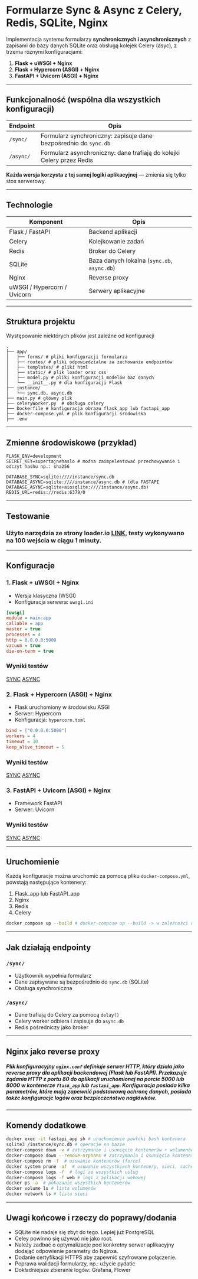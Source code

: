 # Formularze Sync & Async z Celery, Redis, SQLite, Nginx

Implementacja systemu formularzy **synchronicznych i asynchronicznych** z zapisami do bazy danych SQLite oraz obsługą kolejek Celery (asyc), z trzema różnymi konfiguracjami:

1. **Flask + uWSGI + Nginx**
2. **Flask + Hypercorn (ASGI) + Nginx**
3. **FastAPI + Uvicorn (ASGI) + Nginx**

---

## Funkcjonalność (wspólna dla wszystkich konfiguracji)

| Endpoint  | Opis                                                                  |
| --------- | --------------------------------------------------------------------- |
| `/sync/`  | Formularz synchroniczny: zapisuje dane bezpośrednio do `sync.db`      |
| `/async/` | Formularz asynchroniczny: dane trafiają do kolejki Celery przez Redis |

**Każda wersja korzysta z tej samej logiki aplikacyjnej** — zmienia się tylko stos serwerowy.

---

## Technologie

| Komponent                   | Opis                                        |
| --------------------------- | ------------------------------------------- |
| Flask / FastAPI             | Backend aplikacji                           |
| Celery                      | Kolejkowanie zadań                          |
| Redis                       | Broker do Celery                            |
| SQLite                      | Baza danych lokalna (`sync.db`, `async.db`) |
| Nginx                       | Reverse proxy                               |
| uWSGI / Hypercorn / Uvicorn | Serwery aplikacyjne                         |

---

## Struktura projektu

Występowanie niektórych plików jest zależne od konfiguracji 

```
.
├── app/
│   ├── forms/ # pliki konfiguracji formularza
│   ├── routes/ # pliki odpowiedzialne za zachowanie endpointów
│   ├── templates/ # pliki html
│   ├── static/ # plik loader oraz css
│   ├── model.py # pliki konfiguracji modelów baz danych
│   └── __init__.py # dla konfiguracji Flask
├── instance/
│   └── sync.db, async.db
├── main.py # główny plik
├── celeryWorker.py  # obsługa celery
├── Dockerfile # konfiguracja obrazu flask_app lub fastapi_app
├── docker-compose.yml # plik konfiguracji środowiska 
├── .env 

```

---
## Zmienne środowiskowe (przykład)

```env
FLASK_ENV=development
SECRET_KEY=supertajnehaslo # można zaimpelentować przechowywanie i odczyt hashu np.: sha256

DATABASE_SYNC=sqlite:////instance/sync.db
DATABASE_ASYNC=sqlite:////instance/async.db # (dla FASTAPI DATABASE_ASYNC=sqlite+aiosqlite:////instance/async.db)
REDIS_URL=redis://redis:6379/0
```
---
## Testowanie
### Użyto narzędzia ze strony loader.io [LINK]((https://loader.io/)), testy wykonywano na 100 wejścia w ciągu 1 minuty.

---

## Konfiguracje

### 1. Flask + **uWSGI** + Nginx

* Wersja klasyczna (WSGI)
* Konfiguracja serwera: `uwsgi.ini`

```ini
[uwsgi]
module = main:app
callable = app
master = true
processes = 4
http = 0.0.0.0:5000
vacuum = true
die-on-term = true
```

### Wyniki testów
[SYNC](https://bit.ly/44c4QBM)
[ASYNC](https://bit.ly/3ZZ0eMH)

### 2. Flask + **Hypercorn (ASGI)** + Nginx

* Flask uruchomiony w środowisku ASGI
* Serwer: Hypercorn
* Konfiguracja: `hypercorn.toml`

```toml
bind = ["0.0.0.0:5000"]
workers = 4
timeout = 30
keep_alive_timeout = 5
```

### Wyniki testów
[SYNC](https://bit.ly/40zJAU2)
[ASYNC](https://bit.ly/4kkvEVg)

### 3. FastAPI + **Uvicorn (ASGI)** + Nginx

* Framework FastAPI
* Serwer: Uvicorn

### Wyniki testów
[SYNC](https://bit.ly/4lyo2PF)
[ASYNC](https://bit.ly/3InFckM)

---

## Uruchomienie 

Każdą konfiguracje można uruchomić za pomocą pliku `docker-compose.yml`, powstają następujące kontenery:
1. Flask_app lub FastAPI_app
2. Nginx
3. Redis
4. Celery

```bash
docker compose up --build # docker-compose up --build -> w zależności od wersji - Dockerem (>= 20.10) domyślnie działa docker compose
```

---

## Jak działają endpointy

### `/sync/`

* Użytkownik wypełnia formularz
* Dane zapisywane są bezpośrednio do `sync.db` (SQLite)
* Obsługa synchroniczna

### `/async/`

* Dane trafiają do Celery za pomocą `delay()`
* Celery worker odbiera i zapisuje do `async.db`
* Redis pośredniczy jako broker

---


## Nginx jako reverse proxy
##### Plik konfiguracyjny `nginx.conf` definiuje serwer HTTP, który działa jako **reverse proxy** dla aplikacji backendowej (Flask lub FastAPI). Przekazuje żądania HTTP z portu 80 do aplikacji uruchomionej na porcie 5000 lub 8000 w kontenerze `flask_app` lub `fastapi_app`. Konfiguracja posiada kilka parametrów, które mają zapewnić podstawową ochronę danych, posiada także konfiguracje logów oraz bezpieczeństwo nagłówków.
---

## Komendy dodatkowe

```bash
docker exec -it fastapi_app sh # uruchomienie powłoki bash kontenera
sqlite3 /instance/sync.db # operacje na bazie
docker-compose down -v # zatrzymanie i usunięcie kontenerów + wolumenów 
docker-compose down --remove-orphans # zatrzymania i usunięcia kontenerów wraz z pozostałoścami po poprzednim uruchomieniu docker-compose.yml
docker-compose rm -f  # usuwanie kontenerów (force)
docker system prune -af  # usuwanie wszystkiech kontenery, sieci, cache
docker-compose logs -f  # logi ze wszystkich usług
docker-compose logs -f web # logi z aplikacji webowej
docker ps -a  # pokazanie wszystkich kontenerów
docker volume ls # lista wolumenów
docker network ls # lista sieci
```

---

## Uwagi końcowe i rzeczy do poprawy/dodania

* SQLite nie nadaje się zbyt do tego. Lepiej już PostgreSQL
* Celey powinno się używać nie jako root.
* Należy zadbać o optymalizacje pod konkretny serwer aplikacyjny dodająć odpowienie parametry do Nginxa.
* Dodanie certyfikacji HTTPS aby zapewnić szyfrowane połączenie.
* Poprawa walidacji formularzy, np.: użycie pydatic
* Dokładniejsze zbieranie logów: Grafana, Flower
